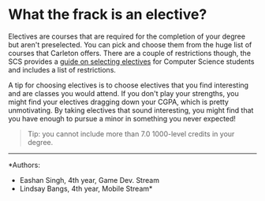 <h1>What the frack is an elective?</h1>

Electives are courses that are required for the completion of your degree but
aren't preselected. You can pick and choose them from the huge list of courses
that Carleton offers. There are a couple of restrictions though, the SCS provides a [guide on selecting  electives](http://www.scs.carleton.ca/current-students/undergraduate-students/bcs-choosing-electives) for Computer Science students and includes a list of restrictions.


A tip for choosing electives is to choose electives that you find interesting and are
classes you would attend.  If you don't play your strengths, you might find your electives
dragging down your CGPA, which is pretty unmotivating.  By taking electives that sound
interesting, you might find that you have enough to pursue a minor in something you never
expected!

> Tip: you cannot include more than 7.0 1000-level credits in your degree.

* * *

*Authors:

- Eashan Singh, 4th year, Game Dev. Stream
- Lindsay Bangs, 4th year, Mobile Stream*
